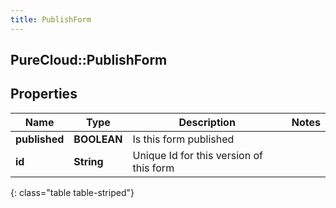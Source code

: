 ```yaml
---
title: PublishForm
---
```

## PureCloud::PublishForm

## Properties

|Name | Type | Description | Notes|
|------------ | ------------- | ------------- | -------------|
| **published** | **BOOLEAN** | Is this form published | |
| **id** | **String** | Unique Id for this version of this form | |
{: class="table table-striped"}


